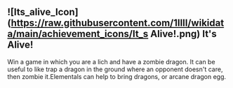 ## ![Its_alive_Icon](https://raw.githubusercontent.com/1IlIl/wikidata/main/achievement_icons/It_s Alive!.png) It's Alive!


Win a game in which you are a lich and have a zombie dragon. It can be useful to like trap a dragon in the ground where an opponent doesn't care, then zombie it.Elementals can help to bring dragons, or arcane dragon egg.
